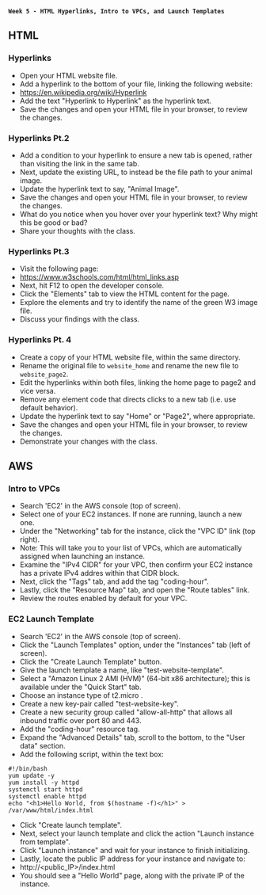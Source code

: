 **`Week 5 - HTML Hyperlinks, Intro to VPCs, and Launch Templates`**

## HTML

### Hyperlinks
- Open your HTML website file.
- Add a hyperlink to the bottom of your file, linking the following website:
- https://en.wikipedia.org/wiki/Hyperlink
- Add the text "Hyperlink to Hyperlink" as the hyperlink text.
- Save the changes and open your HTML file in your browser, to review the changes.

### Hyperlinks Pt.2
- Add a condition to your hyperlink to ensure a new tab is opened, rather than visiting the link in the same tab.
- Next, update the existing URL, to instead be the file path to your animal image.
- Update the hyperlink text to say, "Animal Image".
- Save the changes and open your HTML file in your browser, to review the changes.
- What do you notice when you hover over your hyperlink text? Why might this be good or bad?
- Share your thoughts with the class.

### Hyperlinks Pt.3
- Visit the following page:
- https://www.w3schools.com/html/html_links.asp
- Next, hit F12 to open the developer console.
- Click the "Elements" tab to view the HTML content for the page.
- Explore the elements and try to identify the name of the green W3 image file.
- Discuss your findings with the class.

### Hyperlinks Pt. 4
- Create a copy of your HTML website file, within the same directory.
- Rename the original file to `website_home` and rename the new file to `website_page2`.
- Edit the hyperlinks within both files, linking the home page to page2 and vice versa.
- Remove any element code that directs clicks to a new tab (i.e. use default behavior).
- Update the hyperlink text to say "Home" or "Page2", where appropriate.
- Save the changes and open your HTML file in your browser, to review the changes.
- Demonstrate your changes with the class.


## AWS

### Intro to VPCs
- Search 'EC2' in the AWS console (top of screen).
- Select one of your EC2 instances. If none are running, launch a new one.
- Under the "Networking" tab for the instance, click the "VPC ID" link (top right).
- Note: This will take you to your list of VPCs, which are automatically assigned when launching an instance.
- Examine the "IPv4 CIDR" for your VPC, then confirm your EC2 instance has a private IPv4 addres within that CIDR block.
- Next, click the "Tags" tab, and add the tag "coding-hour".
- Lastly, click the "Resource Map" tab, and open the "Route tables" link.
- Review the routes enabled by default for your VPC.

### EC2 Launch Template
- Search 'EC2' in the AWS console (top of screen).
- Click the "Launch Templates" option, under the "Instances" tab (left of screen).
- Click the "Create Launch Template" button.
- Give the launch template a name, like "test-website-template".
- Select a "Amazon Linux 2 AMI (HVM)" (64-bit x86 architecture); this is available under the "Quick Start" tab.
- Choose an instance type of t2.micro .
- Create a new key-pair called "test-website-key".
- Create a new security group called "allow-all-http" that allows all inbound traffic over port 80 and 443.
- Add the "coding-hour" resource tag.
- Expand the "Advanced Details" tab, scroll to the bottom, to the "User data" section.
- Add the following script, within the text box:
```
#!/bin/bash
yum update -y
yum install -y httpd
systemctl start httpd
systemctl enable httpd
echo "<h1>Hello World, from $(hostname -f)</h1>" > /var/www/html/index.html
```
- Click "Create launch template".
- Next, select your launch template and click the action "Launch instance from template".
- Click "Launch instance" and wait for your instance to finish initializing.
- Lastly, locate the public IP address for your instance and navigate to:
- http://<public_IP>/index.html
- You should see a "Hello World" page, along with the private IP of the instance.
